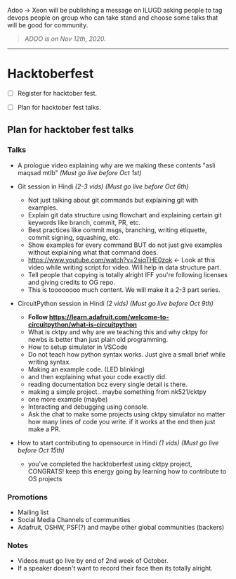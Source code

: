 Adoo -> Xeon will be publishing a message on ILUGD asking people
		to tag devops people on group who can take stand and choose
		some talks that will be good for community.

> *ADOO is on Nov 12th, 2020.*
  
----

# Hacktoberfest

-  [ ] Register for hacktober fest.
  
-  [ ] Plan for hacktober fest talks.

## Plan for hacktober fest talks
  ### Talks

  * A prologue video explaining why are we making these contents
    "asli maqsad mtlb" *(Must go live before Oct 1st)*

  * Git session in Hindi *(2-3 vids) (Must go live before Oct 6th)*
    - Not just talking about git commands but explaining git
      with examples.
    - Explain git data structure using flowchart and explaining
      certain git keywords like branch, commit, PR, etc.
    - Best practices like commit msgs, branching, writing
      etiquette, commit signing, squashing, etc.
    - Show examples for every command BUT do not just give 
      examples without explaining what that command does.
    - https://www.youtube.com/watch?v=2sjqTHE0zok <- Look at
      this video while writing script for video. Will help
      in data structure part.
    - Tell people that copying is totally alright IFF you're
      following licenses and giving credits to OG repo.
    - This is toooooooo much content. We will make it a 2-3
      part series. 

  * CircuitPython session in Hindi *(2 vids) (Must go live before Oct 9th)*
    - __Follow https://learn.adafruit.com/welcome-to-circuitpython/what-is-circuitpython__
    - What is cktpy and why are we teaching this and why cktpy for
      newbs is better than just plain old programming.
    - How to setup simulator in VSCode
    - Do not teach how python syntax works. Just give a small
      brief while writing syntax.
    - Making an example code. (LED blinking)
    - and then explaining what your code exactly did.
    - reading documentation bcz every single detail is there.
    - making a simple project.. maybe something from nk521/cktpy
    - one more example (maybe)
    - Interacting and debugging using console.
    - Ask the chat to make some projects using cktpy simulator
      no matter how many lines of code you write. if it works
      at the end then just make a PR.

  * How to start contributing to opensource in Hindi *(1 vids) (Must go live before Oct 15th)*
    - you've completed the hacktoberfest using cktpy project, CONGRATS!
      keep this energy going by learning how to contribute to OS
      projects


  ### Promotions
  * Mailing list
  * Social Media Channels of communities
  * Adafruit, OSHW, PSF(?) and maybe other global communities (backers)

  ### Notes
  * Videos must go live by end of 2nd week of October.
  * If a speaker doesn't want to record their face then its totally
    alright.
